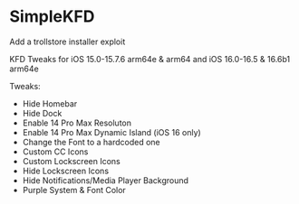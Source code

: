 # SimpleKFD

Add a trollstore installer exploit

KFD Tweaks for iOS 15.0-15.7.6 arm64e &amp; arm64 and iOS 16.0-16.5 &amp; 16.6b1 arm64e

Tweaks:
- Hide Homebar
- Hide Dock
- Enable 14 Pro Max Resoluton
- Enable 14 Pro Max Dynamic Island (iOS 16 only)
- Change the Font to a hardcoded one
- Custom CC Icons
- Custom Lockscreen Icons
- Hide Lockscreen Icons
- Hide Notifications/Media Player Background
- Purple System & Font Color
